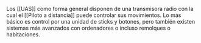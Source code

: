 Los [[UAS]] como forma general disponen de una transmisora radio con la cual el [[Piloto a distancia]] puede controlar sus movimientos. Lo más básico es control por una unidad de sticks y botones, pero también existen sistemas más avanzados con ordenadores o incluso remolques o habitaciones.